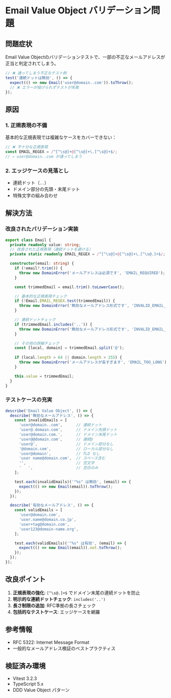 # Email Value Object バリデーション問題

## 問題症状

Email Value Objectのバリデーションテストで、一部の不正なメールアドレスが正当と判定されてしまう。

```typescript
// ❌ 通ってしまう不正なテスト例
test('連続ドットは無効', () => {
  expect(() => new Email('user@domain..com')).toThrow();
  // ❌ エラーが投げられずテストが失敗
});
```

## 原因

### 1. 正規表現の不備

基本的な正規表現では複雑なケースをカバーできない：

```typescript
// ❌ 不十分な正規表現
const EMAIL_REGEX = /^[^\s@]+@[^\s@]+\.[^\s@]+$/;
// → user@domain..com が通ってしまう
```

### 2. エッジケースの見落とし

- 連続ドット（`..`）
- ドメイン部分の先頭・末尾ドット
- 特殊文字の組み合わせ

## 解決方法

### 改良されたバリデーション実装

```typescript
export class Email {
  private readonly value: string;
  // 改良された正規表現（連続ドットを避ける）
  private static readonly EMAIL_REGEX = /^[^\s@]+@[^\s@]+\.[^\s@.]+$/;

  constructor(email: string) {
    if (!email?.trim()) {
      throw new DomainError('メールアドレスは必須です', 'EMAIL_REQUIRED');
    }

    const trimmedEmail = email.trim().toLowerCase();

    // 基本的な正規表現チェック
    if (!Email.EMAIL_REGEX.test(trimmedEmail)) {
      throw new DomainError('無効なメールアドレス形式です', 'INVALID_EMAIL_FORMAT');
    }

    // 連続ドットチェック
    if (trimmedEmail.includes('..')) {
      throw new DomainError('無効なメールアドレス形式です', 'INVALID_EMAIL_FORMAT');
    }

    // その他の詳細チェック
    const [local, domain] = trimmedEmail.split('@');
    
    if (local.length > 64 || domain.length > 255) {
      throw new DomainError('メールアドレスが長すぎます', 'EMAIL_TOO_LONG');
    }

    this.value = trimmedEmail;
  }
}
```

### テストケースの充実

```typescript
describe('Email Value Object', () => {
  describe('無効なメールアドレス', () => {
    const invalidEmails = [
      'user@domain..com',      // 連続ドット
      'user@.domain.com',      // ドメイン先頭ドット
      'user@domain.com.',      // ドメイン末尾ドット
      'user@@domain.com',      // 連続@
      'user@',                 // ドメイン部分なし
      '@domain.com',           // ローカル部分なし
      'user@domain',           // TLD なし
      'user name@domain.com',  // スペース含む
      '',                      // 空文字
      '   ',                   // 空白のみ
    ];

    test.each(invalidEmails)('"%s" は無効', (email) => {
      expect(() => new Email(email)).toThrow();
    });
  });

  describe('有効なメールアドレス', () => {
    const validEmails = [
      'user@domain.com',
      'user.name@domain.co.jp',
      'user+tag@domain.com',
      'user123@domain-name.org',
    ];

    test.each(validEmails)('"%s" は有効', (email) => {
      expect(() => new Email(email)).not.toThrow();
    });
  });
});
```

## 改良ポイント

1. **正規表現の強化**: `[^\s@.]+$` でドメイン末尾の連続ドットを防止
2. **明示的な連続ドットチェック**: `includes('..')`
3. **長さ制限の追加**: RFC準拠の長さチェック
4. **包括的なテストケース**: エッジケースを網羅

## 参考情報

- RFC 5322: Internet Message Format
- 一般的なメールアドレス検証のベストプラクティス

## 検証済み環境

- Vitest 3.2.3
- TypeScript 5.x
- DDD Value Object パターン
